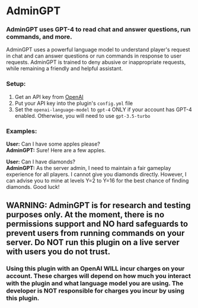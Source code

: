 # AdminGPT

### AdminGPT uses GPT-4 to read chat and answer questions, run commands, and more.

AdminGPT uses a powerful language model to understand player's request in chat and can answer questions or run commands in response to user requests. AdminGPT is trained to deny abusive or inappropriate requests, while remaining a friendly and helpful assistant.

### Setup:

1. Get an API key from [OpenAI](https://platform.openai.com/account/api-keys)
2. Put your API key into the plugin's `config.yml` file
3. Set the `openai-language-model` to `gpt-4` ONLY if your account has GPT-4 enabled. Otherwise, you will need to use `gpt-3.5-turbo`

### Examples:

**User:** Can I have some apples please?\
**AdminGPT:** Sure! Here are a few apples.

**User:** Can I have diamonds?\
**AdminGPT:** As the server admin, I need to maintain a fair gameplay experience for all players. I cannot give you diamonds directly. However, I can advise you to mine at levels Y=2 to Y=16 for the best chance of finding diamonds. Good luck!

## WARNING: AdminGPT is for research and testing purposes only. At the moment, there is no permissions support and NO hard safeguards to prevent users from running commands on your server. Do NOT run this plugin on a live server with users you do not trust.

### Using this plugin with an OpenAI WILL incur charges on your account. These charges will depend on how much you interact with the plugin and what language model you are using. The developer is NOT responsible for charges you incur by using this plugin.